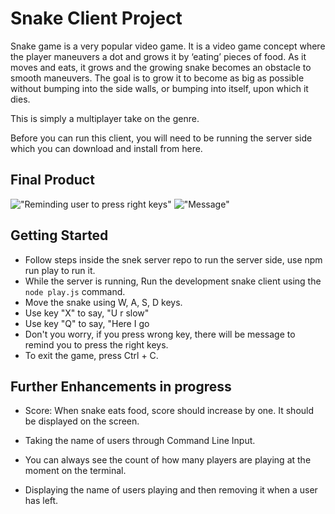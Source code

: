 # Snake Client Project

Snake game is a very popular video game. It is a video game concept where the player maneuvers a dot and grows it by ‘eating’ pieces of food. As it moves and eats, it grows and the growing snake becomes an obstacle to smooth maneuvers. The goal is to grow it to become as big as possible without bumping into the side walls, or bumping into itself, upon which it dies.

This is simply a multiplayer take on the genre.

Before you can run this client, you will need to be running the server side which you can download and install from here. 

## Final Product

!["Reminding user to press right keys"](./snakeKeys.png)
!["Message"](./snakeMsg.png)


## Getting Started

- Follow steps inside the snek server repo to run the server side, use npm run play to run it.
- While the server is running, Run the development snake client using the `node play.js` command.
- Move the snake using W, A, S, D keys. 
- Use key "X" to say, "U r slow"
- Use key "Q" to say, "Here I go
- Don't you worry, if you press wrong key, there will be message to remind you to press the right keys.
- To exit the game, press Ctrl + C.

## Further Enhancements in progress

- Score: When snake eats food, score should increase by one. It should be displayed on the screen.

- Taking the name of users through Command Line Input.

- You can always see the count of how many players are playing at the moment on the terminal.


- Displaying the name of users playing and then removing it when a user has left.